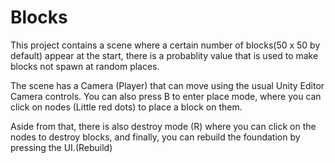 # Blocks

This project contains a scene where a certain number of blocks(50 x 50 by default) appear 
at the start, there is a probablity value that is used to make blocks not spawn at random places.

The scene has a Camera (Player) that can move using the usual Unity Editor Camera controls. You can also
press B to enter place mode, where you can click on nodes (Little red dots) to place a block on them.

Aside from that, there is also destroy mode (R) where you can click on the nodes to destroy blocks, and finally, 
you can rebuild the foundation by pressing the UI.(Rebuild)
